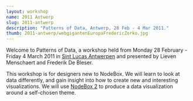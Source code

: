```yaml
---
layout: workshop
name: 2011 Antwerp
slug: 2011-antwerp
description: "Patterns of Data, Antwerp, 28 Feb - 4 Mar 2011."
thumb: 2011-antwerp/webgigantenEuropaFredericZorko.jpg
---
```

<p>Welcome to Patterns of Data, a workshop held from Monday 28 February - Friday 4 March 2011  in <a href="http://www.sintlucasantwerpen.be/">Sint Lucas Antwerpen</a> and presented by Lieven Menschaert and Frederik De Bleser.</p>

<p>This workshop is for designers new to NodeBox. We will learn to look at data differently, and gain insight into how to create new and interesting visualizations. We will use <a href="http://nodebox.net/">NodeBox 2</a> to produce a data visualization around a self-chosen theme.</p>